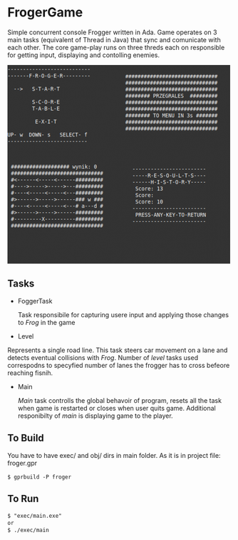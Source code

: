 # FrogerGame 
Simple concurrent console Frogger written in Ada. Game operates on 3 main tasks (equivalent of Thread in Java) that sync and comunicate with each other. The core game-play runs on three threds each on responsible for getting input, displaying and contolling enemies.

![Screenshot](frog.png)
## Tasks

* FoggerTask

  Task responsibile for capturing usere input and applying those changes to *Frog* in the game
 
 * Level
 
  Represents a single road line. This task steers car movement on a lane and detects eventual collisions with *Frog*. Number of *level* tasks used correspodns to specyfied number of lanes the frogger has to cross befeore reaching fisnih.
  
  * Main
  
    *Main* task controlls the global behavoir of program, resets all the task when game is restarted or closes when user quits game. Additional responibilty of *main* is displaying game to the player.
    
## To Build
You have to have exec/ and obj/ dirs in main folder.
As it is in project file: froger.gpr

    $ gprbuild -P froger
  

## To Run 
    $ "exec/main.exe"
    or
    $ ./exec/main
